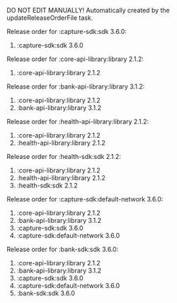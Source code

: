 DO NOT EDIT MANUALLY!
Automatically created by the updateReleaseOrderFile task.

Release order for :capture-sdk:sdk 3.6.0:
 1. :capture-sdk:sdk 3.6.0

Release order for :core-api-library:library 2.1.2:
 1. :core-api-library:library 2.1.2

Release order for :bank-api-library:library 3.1.2:
 1. :core-api-library:library 2.1.2
 2. :bank-api-library:library 3.1.2

Release order for :health-api-library:library 2.1.2:
 1. :core-api-library:library 2.1.2
 2. :health-api-library:library 2.1.2

Release order for :health-sdk:sdk 2.1.2:
 1. :core-api-library:library 2.1.2
 2. :health-api-library:library 2.1.2
 3. :health-sdk:sdk 2.1.2

Release order for :capture-sdk:default-network 3.6.0:
 1. :core-api-library:library 2.1.2
 2. :bank-api-library:library 3.1.2
 3. :capture-sdk:sdk 3.6.0
 4. :capture-sdk:default-network 3.6.0

Release order for :bank-sdk:sdk 3.6.0:
 1. :core-api-library:library 2.1.2
 2. :bank-api-library:library 3.1.2
 3. :capture-sdk:sdk 3.6.0
 4. :capture-sdk:default-network 3.6.0
 5. :bank-sdk:sdk 3.6.0

